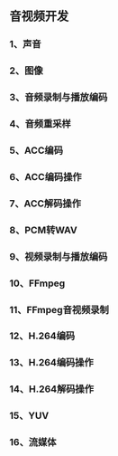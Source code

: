## 音视频开发

### 1、声音

### 2、图像

### 3、音频录制与播放编码

### 4、音频重采样

### 5、ACC编码

### 6、ACC编码操作

### 7、ACC解码操作

### 8、PCM转WAV

### 9、视频录制与播放编码

### 10、FFmpeg

### 11、FFmpeg音视频录制

### 12、H.264编码

### 13、H.264编码操作

### 14、H.264解码操作

### 15、YUV

### 16、流媒体